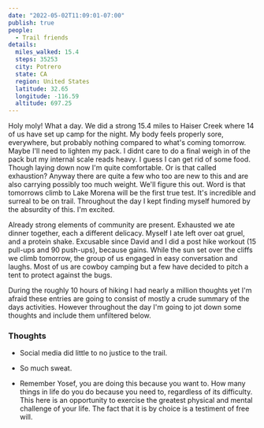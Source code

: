 ```yaml
---
date: "2022-05-02T11:09:01-07:00"
publish: true
people:
  - Trail friends
details:
  miles_walked: 15.4
  steps: 35253
  city: Potrero
  state: CA
  region: United States
  latitude: 32.65
  longitude: -116.59
  altitude: 697.25
---
```


Holy moly! What a day. We did a strong 15.4 miles to Haiser Creek where 14 of us have set up camp for the night. My body feels properly sore, everywhere, but probably nothing compared to what's coming tomorrow. Maybe I'll need to lighten my pack. I didnt care to do a final weigh in of the pack but my internal scale reads heavy. I guess I can get rid of some food. Though laying down now I'm quite comfortable. Or is that called exhaustion? Anyway there are quite a few who too are new to this and are also carrying possibly too much weight. We'll figure this out. Word is that tomorrows climb to Lake Morena will be the first true test. It's incredible and surreal to be on trail. Throughout the day I kept finding myself humored by the absurdity of this. I'm excited.

Already strong elements of community are present. Exhausted we ate dinner together, each a different delicacy. Myself I ate left over oat gruel, and a protein shake. Excusable since David and I did a post hike workout (15 pull-ups and 90 push-ups), because gains. While the sun set over the cliffs we climb tomorrow, the group of us engaged in easy conversation and laughs. Most of us are cowboy camping but a few have decided to pitch a tent to protect against the bugs.

During the roughly 10 hours of hiking I had nearly a million thoughts yet I'm afraid these entries are going to consist of mostly a crude summary of the days activities. However throughout the day I'm going to jot down some thoughts and include them unfiltered below.

### Thoughts

- Social media did little to no justice to the trail.

- So much sweat.

- Remember Yosef, you are doing this because you want to. How many things in life do you do because you need to, regardless of its difficulty. This here is an opportunity to exercise the greatest physical and mental challenge of your life. The fact that it is by choice is a testiment of free will.
